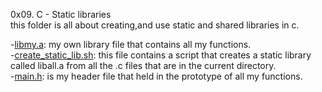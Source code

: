 0x09. C - Static libraries</br>
this folder is all about creating,and use static and shared libraries in c.</br>

 -<a href = "https://github.com/younesscoderr/alx-low_level_programming/blob/master/0x09-static_libraries/libmy.a">libmy.a</a>: my own library file that contains all my functions.</br>
 -<a href = "https://github.com/younesscoderr/alx-low_level_programming/blob/master/0x09-static_libraries/create_static_lib.sh">create_static_lib.sh</a>: this file contains a script that creates a static library called liball.a 
 from all the .c files that are in the current directory.</br>
 -<a href = "https://github.com/younesscoderr/alx-low_level_programming/blob/master/0x09-static_libraries/main.h" >main.h</a>: is my header file that held in the prototype of all my functions.</br>
